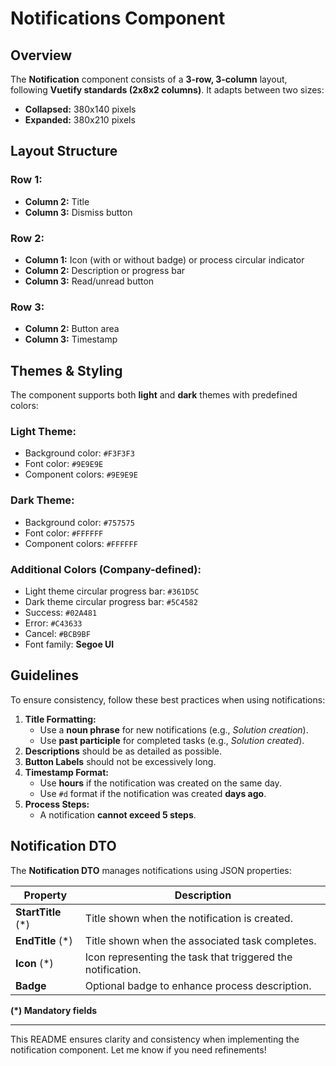 # Notifications Component

## Overview
The **Notification** component consists of a **3-row, 3-column** layout, following **Vuetify standards (2x8x2 columns)**. It adapts between two sizes:
- **Collapsed:** 380x140 pixels
- **Expanded:** 380x210 pixels

## Layout Structure

### **Row 1:**
- **Column 2:** Title
- **Column 3:** Dismiss button

### **Row 2:**
- **Column 1:** Icon (with or without badge) or process circular indicator
- **Column 2:** Description or progress bar
- **Column 3:** Read/unread button

### **Row 3:**
- **Column 2:** Button area
- **Column 3:** Timestamp

## Themes & Styling
The component supports both **light** and **dark** themes with predefined colors:

### **Light Theme:**
- Background color: `#F3F3F3`
- Font color: `#9E9E9E`
- Component colors: `#9E9E9E`

### **Dark Theme:**
- Background color: `#757575`
- Font color: `#FFFFFF`
- Component colors: `#FFFFFF`

### **Additional Colors (Company-defined):**
- Light theme circular progress bar: `#361D5C`
- Dark theme circular progress bar: `#5C4582`
- Success: `#02A481`
- Error: `#C43633`
- Cancel: `#BCB9BF`
- Font family: **Segoe UI**

## Guidelines
To ensure consistency, follow these best practices when using notifications:

1. **Title Formatting:**
   - Use a **noun phrase** for new notifications (e.g., *Solution creation*).
   - Use **past participle** for completed tasks (e.g., *Solution created*).
2. **Descriptions** should be as detailed as possible.
3. **Button Labels** should not be excessively long.
4. **Timestamp Format:**
   - Use **hours** if the notification was created on the same day.
   - Use `#d` format if the notification was created **days ago**.
5. **Process Steps:**
   - A notification **cannot exceed 5 steps**.

## Notification DTO
The **Notification DTO** manages notifications using JSON properties:

| Property   | Description |
|------------|-------------|
| **StartTitle** (*) | Title shown when the notification is created. |
| **EndTitle** (*) | Title shown when the associated task completes. |
| **Icon** (*) | Icon representing the task that triggered the notification. |
| **Badge** | Optional badge to enhance process description. |

**(*) Mandatory fields**

---

This README ensures clarity and consistency when implementing the notification component. Let me know if you need refinements!


